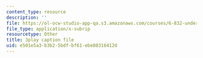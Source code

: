 ```yaml
---
content_type: resource
description: ''
file: https://ol-ocw-studio-app-qa.s3.amazonaws.com/courses/6-832-underactuated-robotics-spring-2009/e501e5a3b3b25bdfbf61ebe80316412d_Gho0bmTsnA4.vtt
file_type: application/x-subrip
resourcetype: Other
title: 3play caption file
uid: e501e5a3-b3b2-5bdf-bf61-ebe80316412d
---
```

